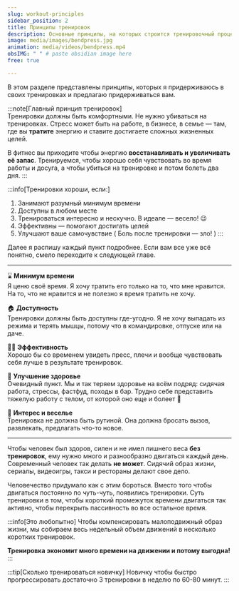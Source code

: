 ```yaml
---
slug: workout-principles
sidebar_position: 2
title: Принципы тренировок
description: Основные принципы, на которых строится тренировочный процесс
image: media/images/bendpress.jpg
animation: media/videos/bendpress.mp4
obsIMG: " " # paste obsidian image here
free: true

---
```


В этом разделе представлены принципы, которых я придерживаюсь в своих тренировках и предлагаю придерживаться вам.

:::note[Главный принцип тренировок]  
Тренировки должны быть комфортными. Не нужно убиваться на тренировках. Стресс может быть на работе, в бизнесе, в семье — там, где вы **тратите** энергию и ставите достигаете сложных жизненных целей.

В фитнес вы приходите чтобы энергию **восстанавливать и увеличивать её запас**. Тренируемся, чтобы хорошо себя чувствовать во время работы и досуга, а чтобы убиться на тренировке и потом болеть два дня.
:::


:::info[Тренировки хороши, если:]
1. Занимают разумный минимум времени
2. Доступны в любом месте
3. Тренироваться интересно и нескучно. В идеале — весело! 😉
4. Эффективны — помогают достигать целей
5. Улучшают ваше самочувствие ( Боль после тренировки — зло! )
:::

Далее я распишу каждый пункт подробнее. Если вам все уже всё понятно, смело переходите к следующей главе.

---


⌛ **Минимум времени** \
Я ценю своё время. Я хочу тратить его только на то, что мне нравится. На то, что не нравится и не полезно я время тратить не хочу. 

🏠 **Доступность** \
Тренировки должны быть доступны где-угодно. Я не хочу выпадать из режима и терять мышцы, потому что в командировке, отпуске или на даче.

💪🏼 **Эффективность** \
Хорошо бы со временем увидеть пресс, плечи и вообще чувствовать себя лучше в результате тренировок.

💊 **Улучшение здоровье** \
Очевидный пункт. Мы и так теряем здоровье на всём подряд: сидячая работа, стрессы, фастфуд, походы в бар. Трудно себе представить тяжелую работу с телом, от которой оно еще и болеет 🤕

🥳 **Интерес и веселье** \
Тренировка не должна быть рутиной. Она должна бросать вызов, развлекать, предлагать что-то новое. 


---

Чтобы человек был здоров, силен и не имел лишнего веса **без тренировок**, ему нужно много и разнообразно двигаться каждый день. Современный человек так делать **не может**. Сидячий образ жизни, сериалы, видеоигры, такси и рестораны делают свое дело.

Человечество придумало как с этим бороться. Вместо того чтобы двигаться постоянно по чуть-чуть, появились тренировки. Суть тренировки в том, чтобы короткий промежуток времени двигаться так активно, чтобы перекрыть пассивность во все остальное время.

:::info[Это любопытно]
Чтобы компенсировать малоподвижный образ жизни, мы собираем весь недельный объем движений в несколько коротких тренировок.

**Тренировка экономит много времени на движении и потому выгодна!**
:::

:::tip[Сколько тренироваться новичку]
Новичку чтобы быстро прогрессировать достаточно 3 тренировки в неделю по 60-80 минут. 
:::

